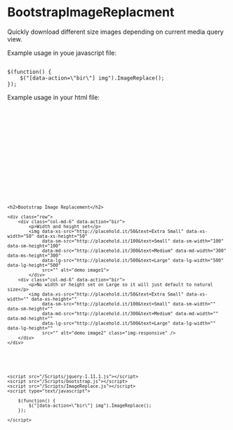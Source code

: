 BootstrapImageReplacment
========================

Quickly download different size images depending on current media query view. 

Example usage in youe javascript file: 

<code>
$(function() {
    $("[data-action=\"bir\"] img").ImageReplace(); 
});
</code>


Example usage in your html file:

<code>

<!DOCTYPE html>
<html lang="en">
<head>
    <meta charset="utf-8">
    <meta http-equiv="X-UA-Compatible" content="IE=edge">
    <meta name="viewport" content="width=device-width" />
    <title>Bootstrap Image Replacement</title>
    <link href="/Content/bootstrap.css" rel="stylesheet" />
</head>
<body>
<div class="container">

    <h2>Bootstrap Image Replacement</h2>

    <div class="row">
        <div class="col-md-6" data-action="bir">
            <p>Width and height set</p>
            <img data-xs-src="http://placehold.it/50&text=Extra Small" data-xs-width="50" data-xs-height="50"
                 data-sm-src="http://placehold.it/100&text=Small" data-sm-width="100" data-sm-height="100"
                 data-md-src="http://placehold.it/300&text=Medium" data-md-width="300" data-ms-height="300"
                 data-lg-src="http://placehold.it/500&text=Large" data-lg-width="500" data-lg-height="500"
                 src="" alt="demo image1">
            </div>
        <div class="col-md-6" data-action="bir">
            <p>No width or height set on Large so it will just default to natural size</p>
            <img data-xs-src="http://placehold.it/50&text=Extra Small" data-xs-width="" data-xs-height=""
                 data-sm-src="http://placehold.it/100&text=Small" data-sm-width="" data-sm-height=""
                 data-md-src="http://placehold.it/300&text=Medium" data-md-width="" data-md-height=""
                 data-lg-src="http://placehold.it/500&text=Large" data-lg-width="" data-lg-height=""
                 src="" alt="demo image2" class="img-responsive" />
        </div>
    </div>
</div>

    <script src="/Scripts/jquery-1.11.1.js"></script>
    <script src="/Scripts/bootstrap.js"></script>
    <script src="/Scripts/ImageReplace.js"></script>
    <script type="text/javascript">

        $(function() {
            $("[data-action=\"bir\"] img").ImageReplace();
        });

    </script>
</body>
</html>

</code>


